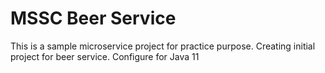 # MSSC Beer Service

This is a sample microservice project for practice purpose. Creating initial project for beer service. Configure for Java 11
